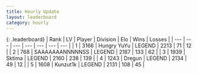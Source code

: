```yaml
---
title: Hourly Update
layout: leaderboard
category: hourly
---
```


{: .leaderboard}
| Rank | LV | Player | Division | Elo | Wins | Losses |
| --- | --- | --- | --- | --- | --- | --- |
| <span data-change="0">1</span> | 3166 | <span title="ID: 164871">Hungry YuYu</span> | LEGEND | <span data-change="0">2213</span> | <span data-change="0">71</span> | <span data-change="0">12</span> |
| <span data-change="0">2</span> | 768 | <span title="ID: 174294">SAAAAAAANNNNNSS</span> | LEGEND | <span data-change="0">2187</span> | <span data-change="0">133</span> | <span data-change="0">62</span> |
| <span data-change="0">3</span> | 1939 | <span title="ID: 353063">Sktima</span> | LEGEND | <span data-change="4">2160</span> | <span data-change="7">238</span> | <span data-change="2">139</span> |
| <span data-change="0">4</span> | 1243 | <span title="ID: 337810">Dregun</span> | LEGEND | <span data-change="0">2134</span> | <span data-change="0">49</span> | <span data-change="0">12</span> |
| <span data-change="0">5</span> | 1608 | <span title="ID: 392407">Kunzut1k</span> | LEGEND | <span data-change="0">2131</span> | <span data-change="0">108</span> | <span data-change="0">45</span> |
